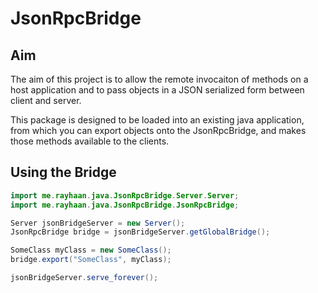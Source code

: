JsonRpcBridge
=============

Aim
---
The aim of this project is to allow the remote invocaiton of methods on a host application and to pass objects in a JSON serialized form between client and server.

This package is designed to be loaded into an existing java application, from which you can export objects onto the JsonRpcBridge, and makes those methods available to the clients.

Using the Bridge
----------------

```java
import me.rayhaan.java.JsonRpcBridge.Server.Server;
import me.rayhaan.java.JsonRpcBridge.JsonRpcBridge;

Server jsonBridgeServer = new Server();
JsonRpcBridge bridge = jsonBridgeServer.getGlobalBridge();

SomeClass myClass = new SomeClass();
bridge.export("SomeClass", myClass);

jsonBridgeServer.serve_forever();
```

